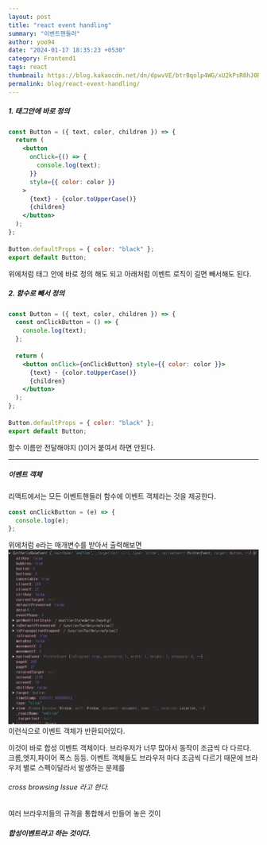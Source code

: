 ```yaml
---
layout: post
title: "react event handling"
summary: "이벤트핸들러"
author: yoo94
date: "2024-01-17 18:35:23 +0530"
category: Frontend1
tags: react
thumbnail: https://blog.kakaocdn.net/dn/dpwvVE/btrBqolp4WG/xU2kPsR8hJ0Rpx9B1LSoZ1/img.png
permalink: blog/react-event-handling/
---
```


##### 1. 태그안에 바로 정의

```jsx
const Button = ({ text, color, children }) => {
  return (
    <button
      onClick={() => {
        console.log(text);
      }}
      style={{ color: color }}
    >
      {text} - {color.toUpperCase()}
      {children}
    </button>
  );
};

Button.defaultProps = { color: "black" };
export default Button;
```

위에처럼 태그 안에 바로 정의 해도 되고
아래처럼 이벤트 로직이 길면 빼서해도 된다.

##### 2. 함수로 빼서 정의

```jsx
const Button = ({ text, color, children }) => {
  const onClickButton = () => {
    console.log(text);
  };

  return (
    <button onClick={onClickButton} style={{ color: color }}>
      {text} - {color.toUpperCase()}
      {children}
    </button>
  );
};

Button.defaultProps = { color: "black" };
export default Button;
```

함수 이름만 전달해야지 ()이거 붙여서 하면 안된다.

---

##### 이벤트 객체

리액트에서는 모든 이벤트핸들러 함수에 이벤트 객체라는 것을 제공한다.

```jsx
const onClickButton = (e) => {
  console.log(e);
};
```

위에처럼 e라는 매개변수를 받아서 출력해보면
<img src="/blog/postImg/Pasted image 20240505215910.png" alt="Pasted image 20240505215910.png" style="max-width:100%;">
이런식으로 이벤트 객체가 반환되어있다.

이것이 바로 합성 이벤트 객체이다.
브라우저가 너무 많아서 동작이 조금씩 다 다르다.
크롬,엣지,파이어 폭스 등등. 이벤트 객체들도 브라우저 마다 조금씩 다르기 때문에 브라우저 별로 스펙이달라서 발생하는 문제를

###### cross browsing lssue 라고 한다.

여러 브라우저들의 규격을 통합해서 만들어 놓은 것이

##### 합성이벤트라고 하는 것이다.

